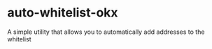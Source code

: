 # auto-whitelist-okx
A simple utility that allows you to automatically add addresses to the whitelist
